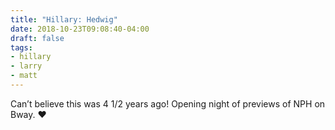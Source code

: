 ```yaml
---
title: "Hillary: Hedwig"
date: 2018-10-23T09:08:40-04:00
draft: false
tags:
- hillary
- larry
- matt
---
```


Can’t believe this was 4 1/2 years ago! Opening night of previews of NPH on Bway. :heart:
